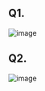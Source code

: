 ## Q1.
![image](https://user-images.githubusercontent.com/84062291/120578510-e69ebf80-c460-11eb-8073-ed1aecff5144.png)

## Q2.
![image](https://user-images.githubusercontent.com/84062291/120578526-ed2d3700-c460-11eb-8708-65c53ab2aa2d.png)

